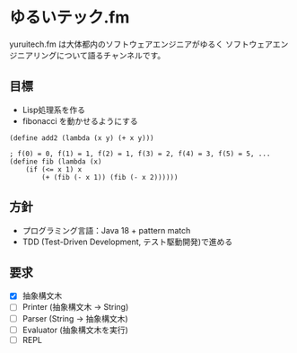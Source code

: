 # ゆるいテック.fm
yuruitech.fm は大体都内のソフトウェアエンジニアがゆるく
ソフトウェアエンジニアリングについて語るチャンネルです。

## 目標
* Lisp処理系を作る
* fibonacci を動かせるようにする

```
(define add2 (lambda (x y) (+ x y)))

; f(0) = 0, f(1) = 1, f(2) = 1, f(3) = 2, f(4) = 3, f(5) = 5, ...
(define fib (lambda (x)
    (if (<= x 1) x
        (+ (fib (- x 1)) (fib (- x 2))))))
```

## 方針
* プログラミング言語：Java 18 + pattern match
* TDD (Test-Driven Development, テスト駆動開発)で進める

## 要求
* [x] 抽象構文木
* [ ] Printer (抽象構文木 -> String)
* [ ] Parser (String -> 抽象構文木)
* [ ] Evaluator (抽象構文木を実行)
* [ ] REPL
